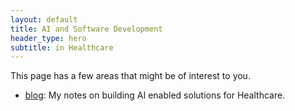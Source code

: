```yaml
---
layout: default
title: AI and Software Development
header_type: hero
subtitle: in Healthcare
---
```


This page has a few areas that might be of interest to you.
* [blog](./blog/): My notes on building AI enabled solutions for Healthcare.

